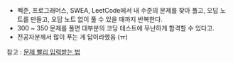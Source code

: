 
- 벡준, 프로그래머스, SWEA, LeetCode에서 내 수준의 문제를 찾아 풀고, 오답 노트를 만들고, 오답 노트 없이 풀 수 있을 때까지 반복한다.
- 300 ~ 350 문제를 풀면 대부분의 코딩 테스트에 무난하게 합격할 수 있다고.
- 전공자분께서 많이 푸는 게 답이라했음 (ㅠ)

참고 : [문제 빨리 입력받는 법](https://velog.io/@bigbrothershin/Python-%EB%B0%B1%EC%A4%80-%EC%95%8C%EA%B3%A0%EB%A6%AC%EC%A6%98-%EB%AC%B8%EC%A0%9C-%EC%9E%85%EB%A0%A5-%EB%B9%A8%EB%A6%AC-%EB%B0%9B%EA%B8%B0)